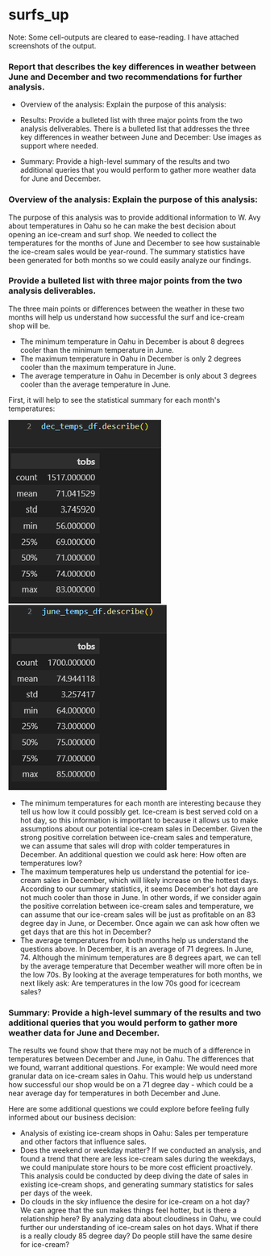 # surfs_up

Note: Some cell-outputs are cleared to ease-reading. I have attached screenshots of the output.
### Report that describes the key differences in weather between June and December and two recommendations for further analysis.
* Overview of the analysis: Explain the purpose of this analysis:

* Results: Provide a bulleted list with three major points from the two analysis deliverables. There is a bulleted list that addresses the three key differences in weather between June and December: Use images as support where needed.

* Summary: Provide a high-level summary of the results and two additional queries that you would perform to gather more weather data for June and December.

### Overview of the analysis: Explain the purpose of this analysis:

The purpose of this analysis was to provide additional information to W. Avy about temperatures in Oahu so he can make the best decision about opening an ice-cream and surf shop. We needed to collect the temperatures for the months of June and December to see how sustainable the ice-cream sales would be year-round. The summary statistics have been generated for both months so we could easily analyze our findings.

### Provide a bulleted list with three major points from the two analysis deliverables.

The three main points or differences between the weather in these two months will help us understand how successful the surf and ice-cream shop will be.
* The minimum temperature in Oahu in December is about 8 degrees cooler than the minimum temperature in June.
* The maximum temperature in Oahu in December is only 2 degrees cooler than the maximum temperature in June.
* The average temperature in Oahu in December is only about 3 degrees cooler than the average temperature in June.

First, it will help to see the statistical summary for each month's temperatures:

![dec_temps](https://github.com/jmalauss/surfs_up/blob/main/dec_temps.png)
![june_temps](https://github.com/jmalauss/surfs_up/blob/main/june_temps.png)

* The minimum temperatures for each month are interesting because they tell us how low it could possibly get. Ice-cream is best served cold on a hot day, so this information is important to because it allows us to make assumptions about our potential ice-cream sales in December. Given the strong positive correlation between ice-cream sales and temperature, we can assume that sales will drop with colder temperatures in December. An additional question we could ask here: How often are temperatures low?
* The maximum temperatures help us understand the potential for ice-cream sales in December, which will likely increase on the hottest days. According to our summary statistics, it seems December's hot days are not much cooler than those in June. In other words, if we consider again the positive correlation between ice-cream sales and temperature, we can assume that our ice-cream sales will be just as profitable on an 83 degree day in June, or December. Once again we can ask how often we get days that are this hot in December?
* The average temperatures from both months help us understand the questions above. In December, it is an average of 71 degrees. In June, 74. Although the minimum temperatures are 8 degrees apart, we can tell by the average temperature that December weather will more often be in the low 70s. By looking at the average temperatures for both months, we next likely ask: Are temperatures in the low 70s good for icecream sales?

### Summary: Provide a high-level summary of the results and two additional queries that you would perform to gather more weather data for June and December.

The results we found show that there may not be much of a difference in temperatures between December and June, in Oahu. The differences that we found, warrant additional questions. For example: We would need more granular data on ice-cream sales in Oahu. This would help us understand how successful our shop would be on a 71 degree day - which could be a near average day for temperatures in both December and June. 

Here are some additional questions we could explore before feeling fully informed about our business decision:
* Analysis of existing ice-cream shops in Oahu: Sales per temperature and other factors that influence sales.
* Does the weekend or weekday matter? If we conducted an analysis, and found a trend that there are less ice-cream sales during the weekdays, we could manipulate store hours to be more cost efficient proactively. This analysis could be conducted by deep diving the date of sales in existing ice-cream shops, and generating summary statistics for sales per days of the week.
* Do clouds in the sky influence the desire for ice-cream on a hot day? We can agree that the sun makes things feel hotter, but is there a relationship here? By analyzing data about cloudiness in Oahu, we could further our understanding of ice-cream sales on hot days. What if there is a really cloudy 85 degree day? Do people still have the same desire for ice-cream?
